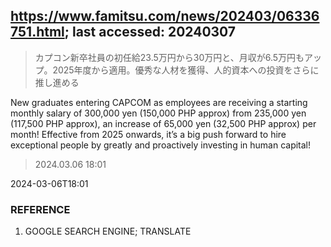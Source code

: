 ## https://www.famitsu.com/news/202403/06336751.html; last accessed: 20240307

> カプコン新卒社員の初任給23.5万円から30万円と、月収が6.5万円もアップ。2025年度から適用。優秀な人材を獲得、人的資本への投資をさらに推し進める

New graduates entering CAPCOM as employees are receiving a starting monthly salary of 300,000 yen (150,000 PHP approx) from 235,000 yen (117,500 PHP approx), an increase of 65,000 yen (32,500 PHP approx) per month! Effective from 2025 onwards, it’s a big push forward to hire exceptional people by greatly and proactively investing in human capital!

> 2024.03.06 18:01

2024-03-06T18:01

### REFERENCE

1) GOOGLE SEARCH ENGINE; TRANSLATE
